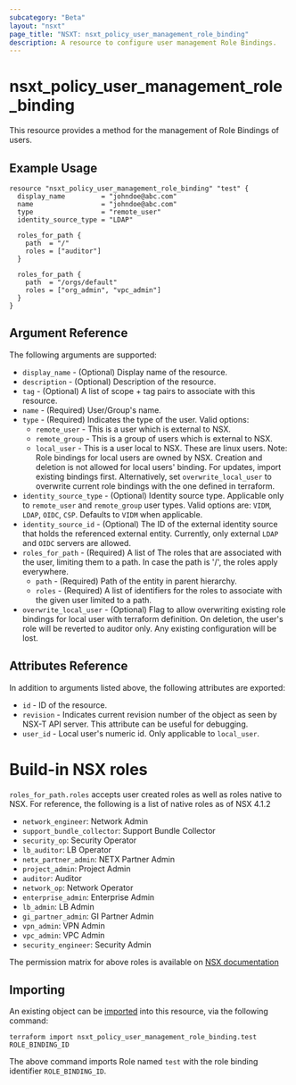 ```yaml
---
subcategory: "Beta"
layout: "nsxt"
page_title: "NSXT: nsxt_policy_user_management_role_binding"
description: A resource to configure user management Role Bindings.
---
```


# nsxt_policy_user_management_role_binding

This resource provides a method for the management of Role Bindings of users.

## Example Usage

```hcl
resource "nsxt_policy_user_management_role_binding" "test" {
  display_name         = "johndoe@abc.com"
  name                 = "johndoe@abc.com"
  type                 = "remote_user"
  identity_source_type = "LDAP"

  roles_for_path {
    path  = "/"
    roles = ["auditor"]
  }

  roles_for_path {
    path  = "/orgs/default"
    roles = ["org_admin", "vpc_admin"]
  }
}
```

## Argument Reference

The following arguments are supported:

* `display_name` - (Optional) Display name of the resource.
* `description` - (Optional) Description of the resource.
* `tag` - (Optional) A list of scope + tag pairs to associate with this resource.
* `name` - (Required) User/Group's name.
* `type` - (Required) Indicates the type of the user. Valid options:
    * `remote_user` - This is a user which is external to NSX. 
    * `remote_group` - This is a group of users which is external to NSX.
    * `local_user` - This is a user local to NSX. These are linux users. Note: Role bindings for local users are owned by NSX. Creation and deletion is not allowed for local users' binding. For updates, import existing bindings first. Alternatively, set `overwrite_local_user` to overwrite current role bindings with the one defined in terraform.
* `identity_source_type` - (Optional) Identity source type. Applicable only to `remote_user` and `remote_group` user types. Valid options are: `VIDM`, `LDAP`, `OIDC`, `CSP`. Defaults to `VIDM` when applicable.
* `identity_source_id` - (Optional) The ID of the external identity source that holds the referenced external entity. Currently, only external `LDAP` and `OIDC` servers are allowed.
* `roles_for_path` - (Required) A list of The roles that are associated with the user, limiting them to a path. In case the path is '/', the roles apply everywhere.
    * `path` - (Required) Path of the entity in parent hierarchy.
    * `roles` - (Required) A list of identifiers for the roles to associate with the given user limited to a path.
* `overwrite_local_user` - (Optional) Flag to allow overwriting existing role bindings for local user with terraform definition. On deletion, the user's role will be reverted to auditor only. Any existing configuration will be lost.

## Attributes Reference

In addition to arguments listed above, the following attributes are exported:

* `id` - ID of the resource.
* `revision` - Indicates current revision number of the object as seen by NSX-T API server. This attribute can be useful for debugging.
* `user_id` - Local user's numeric id. Only applicable to `local_user`.

# Build-in NSX roles

`roles_for_path.roles` accepts user created roles as well as roles native to NSX. For reference, the following is a list of native roles as of NSX 4.1.2
- `network_engineer`: Network Admin
- `support_bundle_collector`: Support Bundle Collector
- `security_op`: Security Operator
- `lb_auditor`: LB Operator
- `netx_partner_admin`: NETX Partner Admin
- `project_admin`: Project Admin
- `auditor`: Auditor
- `network_op`: Network Operator
- `enterprise_admin`: Enterprise Admin
- `lb_admin`: LB Admin
- `gi_partner_admin`: GI Partner Admin
- `vpn_admin`: VPN Admin
- `vpc_admin`: VPC Admin
- `security_engineer`: Security Admin

The permission matrix for above roles is available on [NSX documentation](https://docs.vmware.com/en/VMware-NSX/4.1/administration/GUID-26C44DE8-1854-4B06-B6DA-A2FD426CDF44.html)

## Importing

An existing object can be [imported][docs-import] into this resource, via the following command:

[docs-import]: https://www.terraform.io/cli/import

```
terraform import nsxt_policy_user_management_role_binding.test ROLE_BINDING_ID
```
The above command imports Role named `test` with the role binding identifier `ROLE_BINDING_ID`.
